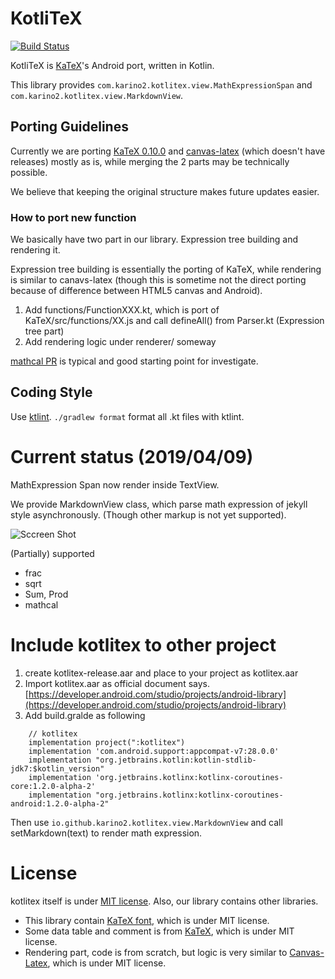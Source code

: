 # KotliTeX

[![Build Status](https://travis-ci.org/karino2/kotlitex.svg?branch=master)](https://travis-ci.org/karino2/kotlitex)

KotliTeX is [KaTeX](https://katex.org)'s Android port, written in Kotlin.

This library provides `com.karino2.kotlitex.view.MathExpressionSpan` and `com.karino2.kotlitex.view.MarkdownView`.

## Porting Guidelines

Currently we are porting [KaTeX 0.10.0](https://github.com/KaTeX/KaTeX/releases/tag/v0.10.0) and [canvas-latex](https://github.com/CurriculumAssociates/canvas-latex) (which doesn't have releases) mostly as is, while merging the 2 parts may be technically possible.

We believe that keeping the original structure makes future updates easier.

### How to port new function

We basically have two part in our library.
Expression tree building and rendering it.

Expression tree building is essentially the porting of KaTeX, while rendering is similar to canavs-latex (though this is sometime not the direct porting because of difference between HTML5 canvas and Android).

1. Add functions/FunctionXXX.kt, which is port of KaTeX/src/functions/XX.js and call defineAll() from Parser.kt (Expression tree part)
2. Add rendering logic under renderer/ someway

[mathcal PR](https://github.com/karino2/kotlitex/pull/106) is typical and good starting point for investigate.

## Coding Style

Use [ktlint](https://ktlint.github.io). `./gradlew format` format all .kt files with ktlint.

# Current status (2019/04/09)

MathExpression Span now render inside TextView.

We provide MarkdownView class, which parse math expression of jekyll style asynchronously. (Though other markup is not yet supported).

![Sccreen Shot](https://raw.githubusercontent.com/karino2/kotlitex/master/screen_shot.jpg)

(Partially) supported

- frac
- sqrt
- Sum, Prod
- mathcal

# Include kotlitex to other project

1. create kotlitex-release.aar and place to your project as kotlitex.aar
2. Import kotlitex.aar as official document says. [https://developer.android.com/studio/projects/android-library](https://developer.android.com/studio/projects/android-library)
3. Add build.gralde as following

```
    // kotlitex
    implementation project(":kotlitex")
    implementation 'com.android.support:appcompat-v7:28.0.0'
    implementation "org.jetbrains.kotlin:kotlin-stdlib-jdk7:$kotlin_version"
    implementation 'org.jetbrains.kotlinx:kotlinx-coroutines-core:1.2.0-alpha-2'
    implementation "org.jetbrains.kotlinx:kotlinx-coroutines-android:1.2.0-alpha-2"
```

Then use `io.github.karino2.kotlitex.view.MarkdownView` and call setMarkdown(text) to render math expression.

# License

kotlitex itself is under [MIT license](https://raw.githubusercontent.com/karino2/kotlitex/master/LICENSE).
Also, our library contains other libraries.

- This library contain [KaTeX font](https://github.com/KaTeX/katex-fonts), which is under MIT license.
- Some data table and comment is from [KaTeX](https://github.com/KaTeX/KaTeX/), which is under MIT license.
- Rendering part, code is from scratch, but logic is very similar to [Canvas-Latex](https://github.com/CurriculumAssociates/canvas-latex), which is under MIT license.
